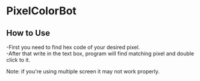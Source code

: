 # PixelColorBot

## How to Use

-First you need to find hex code of your desired pixel.<br>
-After that write in the text box, program will find matching pixel and double click to it.

Note: if you're using multiple screen it may not work properly.
